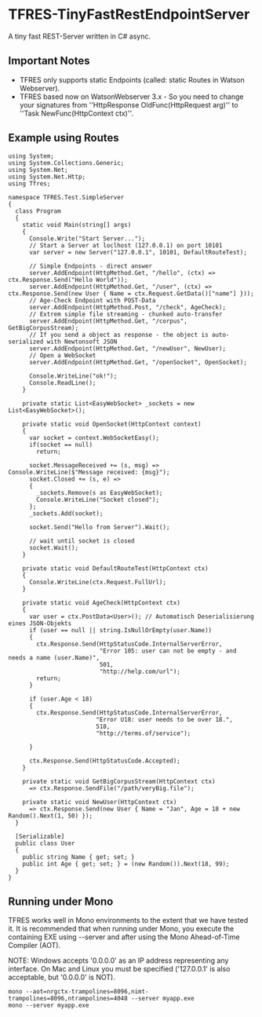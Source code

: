 # TFRES-TinyFastRestEndpointServer

A tiny fast REST-Server written in C# async. 

## Important Notes
- TFRES only supports static Endpoints (called: static Routes in Watson Webserver).
- TFRES based now on WatsonWebserver 3.x - So you need to change your signatures from ''HttpResponse OldFunc(HttpRequest arg)'' to ''Task NewFunc(HttpContext ctx)''.
  
## Example using Routes
```
using System;
using System.Collections.Generic;
using System.Net;
using System.Net.Http;
using Tfres;

namespace TFRES.Test.SimpleServer
{
  class Program
  {
    static void Main(string[] args)
    {
      Console.Write("Start Server...");
      // Start a Server at loclhost (127.0.0.1) on port 10101
      var server = new Server("127.0.0.1", 10101, DefaultRouteTest);

      // Simple Endpoints - direct answer
      server.AddEndpoint(HttpMethod.Get, "/hello", (ctx) => ctx.Response.Send("Hello World"));
      server.AddEndpoint(HttpMethod.Get, "/user", (ctx) => ctx.Response.Send(new User { Name = ctx.Request.GetData()["name"] }));
      // Age-Check Endpoint with POST-Data
      server.AddEndpoint(HttpMethod.Post, "/check", AgeCheck);
      // Extrem simple file streaming - chunked auto-transfer
      server.AddEndpoint(HttpMethod.Get, "/corpus", GetBigCorpusStream);
      // If you send a object as response - the object is auto-serialized with Newtonsoft JSON
      server.AddEndpoint(HttpMethod.Get, "/newUser", NewUser);
      // Open a WebSocket
      server.AddEndpoint(HttpMethod.Get, "/openSocket", OpenSocket);

      Console.WriteLine("ok!");
      Console.ReadLine();
    }

    private static List<EasyWebSocket> _sockets = new List<EasyWebSocket>();

    private static void OpenSocket(HttpContext context)
    {
      var socket = context.WebSocketEasy();
      if(socket == null)
        return;
      
      socket.MessageReceived += (s, msg) => Console.WriteLine($"Message received: {msg}");
      socket.Closed += (s, e) =>
      {
        _sockets.Remove(s as EasyWebSocket);
        Console.WriteLine("Socket closed");
      };
      _sockets.Add(socket);

      socket.Send("Hello from Server").Wait();

      // wait until socket is closed
      socket.Wait();
    }

    private static void DefaultRouteTest(HttpContext ctx)
    {
      Console.WriteLine(ctx.Request.FullUrl);
    }

    private static void AgeCheck(HttpContext ctx)
    {
      var user = ctx.PostData<User>(); // Automatisch Deserialisierung eines JSON-Objekts
      if (user == null || string.IsNullOrEmpty(user.Name))
      {
        ctx.Response.Send(HttpStatusCode.InternalServerError, 
                          "Error 105: user can not be empty - and needs a name (user.Name)",
                          501,
                          "http://help.com/url");
        return;
      }

      if (user.Age < 18)
      {
        ctx.Response.Send(HttpStatusCode.InternalServerError,
                         "Error U18: user needs to be over 18.",
                         518,
                         "http://terms.of/service");

      }

      ctx.Response.Send(HttpStatusCode.Accepted);
    }

    private static void GetBigCorpusStream(HttpContext ctx) 
      => ctx.Response.SendFile("/path/veryBig.file");

    private static void NewUser(HttpContext ctx) 
      => ctx.Response.Send(new User { Name = "Jan", Age = 18 + new Random().Next(1, 50) });
  }

  [Serializable]
  public class User
  {
    public string Name { get; set; }
    public int Age { get; set; } = (new Random()).Next(18, 99);
  }
}
```

## Running under Mono
TFRES works well in Mono environments to the extent that we have tested it. It is recommended that when running under Mono, you execute the containing EXE using --server and after using the Mono Ahead-of-Time Compiler (AOT).

NOTE: Windows accepts '0.0.0.0' as an IP address representing any interface.  On Mac and Linux you must be specified ('127.0.0.1' is also acceptable, but '0.0.0.0' is NOT).

```
mono --aot=nrgctx-trampolines=8096,nimt-trampolines=8096,ntrampolines=4048 --server myapp.exe
mono --server myapp.exe
```
